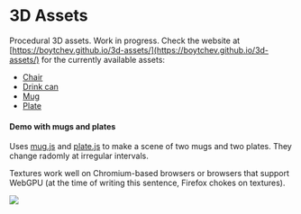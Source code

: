 # 3D Assets

Procedural 3D assets. Work in progress. Check the website at
[https://boytchev.github.io/3d-assets/](https://boytchev.github.io/3d-assets/)
for the currently available assets:

* [Chair](https://boytchev.github.io/3d-assets/online/chair.html)
* [Drink can](https://boytchev.github.io/3d-assets/online/drink-can.html)
* [Mug](https://boytchev.github.io/3d-assets/online/mug.html)
* [Plate](https://boytchev.github.io/3d-assets/online/plate.html)

#### Demo with mugs and plates

Uses [mug.js](https://boytchev.github.io/3d-assets/docs/mug.html) and
[plate.js](https://boytchev.github.io/3d-assets/docs/plate.html) to make a scene
of two mugs and two plates. They change radomly at irregular intervals.

Textures work well on Chromium-based browsers or browsers that support WebGPU
(at the time of writing this sentence, Firefox chokes on textures).

[<img src="https://boytchev.github.io/3d-assets/demos/demo-mugs.jpg">](https://boytchev.github.io/3d-assets/demos/demo-mugs.html)


